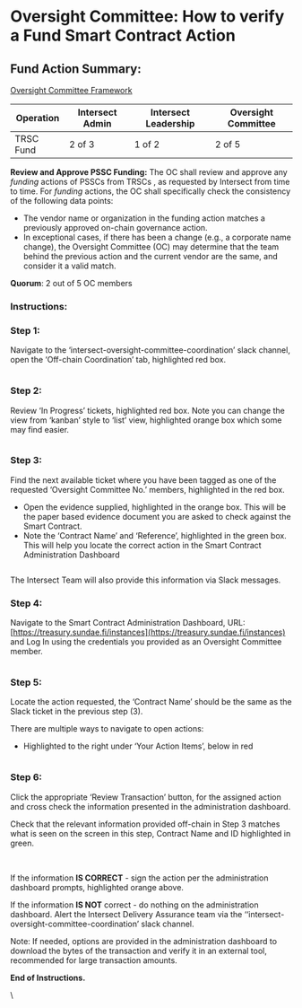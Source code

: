 # Oversight  Committee: How to verify a Fund Smart Contract Action

## Fund Action Summary:

[Oversight Committee Framework](https://docs.google.com/document/d/1HaNDcwBmLqc4e9ol64sT0yVskTivA9iJAXpCKzl_1hU/edit?usp=sharing)

| Operation | Intersect Admin | Intersect Leadership | Oversight Committee |
| --------- | --------------- | -------------------- | ------------------- |
| TRSC Fund | 2 of 3          | 1 of 2               | 2 of 5              |

**Review and Approve PSSC Funding:** The OC shall review and approve any _funding_ actions of PSSCs from TRSCs , as requested by Intersect from time to time. For _funding_ actions, the OC shall specifically check the consistency of the following data points:

* The vendor name or organization in the funding action matches a previously approved on-chain governance action.
* In exceptional cases, if there has been a change (e.g., a corporate name change), the Oversight Committee (OC) may determine that the team behind the previous action and the current vendor are the same, and consider it a valid match.

**Quorum**: 2 out of 5 OC members&#x20;

### Instructions:

### Step 1:

Navigate to the ‘intersect-oversight-committee-coordination’ slack channel, open the ‘Off-chain Coordination’ tab, highlighted red box.

<figure><img src="https://lh7-rt.googleusercontent.com/docsz/AD_4nXdWCYBy0rddi_xCT7QjMgQ2bcLTJfo9VEzjYrM1W4fhEsaEoMYsQ0U9pl2HlFir72pCk9_p9-_oDiiTSiZ9RftAgKSqADS_0NPmVo9Zt3BXmkdaAUg2-I46Z8I8xwedDJt3U5v_1A?key=DTMqua5bIa9dqAOiVQUNFA" alt=""><figcaption></figcaption></figure>

### Step 2:&#x20;

Review ‘In Progress’ tickets, highlighted red box. Note you can change the view from ‘kanban’ style to ‘list’ view, highlighted orange box which some may find easier.&#x20;

<figure><img src="https://lh7-rt.googleusercontent.com/docsz/AD_4nXdzS-V44leyhW6wOHoVTBfiPcQKWAHvs0i-COslTPqTHOzajjeVSvnfipC2Ux6P7iVxUn6hK7awRuA-IIdry1eaflJqhPO22iC-caljtXS6pCIVXNZ1RLv2bYCovYN-uA9JLpUr?key=DTMqua5bIa9dqAOiVQUNFA" alt=""><figcaption></figcaption></figure>

### Step 3:&#x20;

Find the next available ticket where you have been tagged as one of the requested ‘Oversight Committee No.’ members, highlighted in the red box.

* Open the evidence supplied, highlighted in the orange box. This will be the paper based evidence document you are asked to check against the Smart Contract.
* Note the ‘Contract Name’ and ‘Reference’, highlighted in the green box. This will help you locate the correct action in the Smart Contract Administration Dashboard

<figure><img src="https://lh7-rt.googleusercontent.com/docsz/AD_4nXffhWDjO7Go8S46LQyegziXzRRSyPoAxBsT5uY_UtUh27U0OlN_AwpppDAc7hQUpEgyGzFb6AGsRwDsVZe_NVjDgcZMs68KWn4pat73BPvbPlZ7dzkkOUUV88h_NLBh9P-_oIHaPg?key=DTMqua5bIa9dqAOiVQUNFA" alt=""><figcaption></figcaption></figure>

The Intersect Team will also provide this information via Slack messages.

### Step 4:

Navigate to the Smart Contract Administration Dashboard, URL: [https://treasury.sundae.fi/instances](https://treasury.sundae.fi/instances) and Log In using the credentials you provided as an Oversight Committee member. &#x20;

<figure><img src="https://lh7-rt.googleusercontent.com/docsz/AD_4nXfidtDuopXaeHUGdIyktAfQN9bdOGj4Mw6ttF1My-r6tErha78BSYLmmnjmqKIFRsDqeMRtjTp6Y6GrIAhbmjZ1WstDoS1MvgqQJvTON5D9_hcSxKynxOLO1fiw-aZaMtC_2iyqbg?key=DTMqua5bIa9dqAOiVQUNFA" alt=""><figcaption></figcaption></figure>

### Step 5:

Locate the action requested, the ‘Contract Name’ should be the same as the Slack ticket in the previous step (3).

There are multiple ways to navigate to open actions:

* Highlighted to the right under ‘Your Action Items’, below in red

<figure><img src="https://lh7-rt.googleusercontent.com/docsz/AD_4nXfzMVytO2lQnRVbbCpIQ2B1xdslUB81Q4OWE8g9qJ4mUg7CNotPKKn1eGzCONpH_EGJRx6Lotc9fcebm1qXyotU5sjffuOnLyKZXXnJoIKBA7vfqs4F7IwbCaMji6e1KwHZjJ_Xgw?key=DTMqua5bIa9dqAOiVQUNFA" alt=""><figcaption></figcaption></figure>

### Step 6:

Click the appropriate ‘Review Transaction’ button, for the assigned action and cross check the information presented in the administration dashboard.&#x20;

Check that the relevant information provided off-chain in Step 3 matches what is seen on the screen in this step, Contract Name and ID highlighted in green.&#x20;

<figure><img src="https://lh7-rt.googleusercontent.com/docsz/AD_4nXflS1aMulIweg2Mgmvor7aZT50Sub8Me3jlxZLVQhhM10WstI2b6R8BXaV4M87iTLtTUUUeYQsISjjHPFBgKPRS-nXNg6UiRr33rd7hGEPxePYshkQpk98auC0iUuY-TMBAE632Gw?key=DTMqua5bIa9dqAOiVQUNFA" alt=""><figcaption></figcaption></figure>

\
If the information **IS CORRECT** - sign the action per the administration dashboard prompts, highlighted orange above.

If the information **IS NOT** correct - do nothing on the administration dashboard. Alert the Intersect Delivery Assurance team via the ‘‘intersect-oversight-committee-coordination’ slack channel.



Note: If needed, options are provided in the administration dashboard to download the bytes of the transaction and verify it in an external tool, recommended for large transaction amounts.



**End of Instructions.**&#x20;

\
